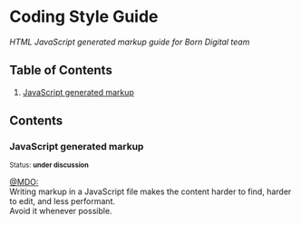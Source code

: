 # Coding Style Guide

*HTML JavaScript generated markup guide for Born Digital team*

## Table of Contents

  1. [JavaScript generated markup](#javascript-generated-markup)
  
## Contents

### JavaScript generated markup

<sup>Status: **under discussion** </sup>

<a href="http://codeguide.co/#html-javascript">@MDO:</a> <br>
Writing markup in a JavaScript file makes the content harder to find, harder to edit, and less performant. <br>
Avoid it whenever possible.
 
